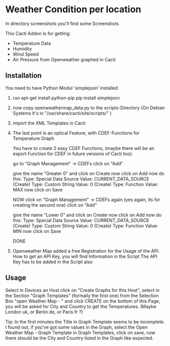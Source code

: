 # Weather Condition per location

In directory screenshots you'll find some Screenshots

This Cacti Addon is for getting:
- Temperature Data
- Humidity
- Wind Speed
- Air Pressure
from Openweather graphed in Cacti

## Installation

You need to have Python Modul 'simplejson' installed

1. run
    apt-get install python-pip
    pip install simplejson
3. now copy openweathermap_data.py to the scripts-Directory
(On Debian Systems it's in  "/usr/share/cacti/site/scripts/" )
4. import the XML Templates in Cacti
5. The last point is an optical Feature, with CDEF-Functions for Temperature Graph

    You have to create 2 easy CDEF Functions,
    (maybe there will be an export Function for CDEF in future versions of Cacti too):

    go to "Graph Management" -> CDEFs
    click on "Add"

    give the name "Greater 0" and click on Create
    now click on Add
     now do this:
        Type: Special Data Source
        Value:  CURRENT_DATA_SOURCE
        (Create)
        Type: Custom String
        Value: 0
        (Create)
        Type: Function
        Value: MAX
     now click on Save

    NOW
    click on "Graph Management" -> CDEFs again
    (yes again, its for creating the second one)
    click on "Add"

    give the name "Lower 0" and click on Create
    now click on Add
     now do this:
        Type: Special Data Source
        Value:  CURRENT_DATA_SOURCE
        (Create)
        Type: Custom String
        Value: 0
        (Create)
        Type: Function
        Value: MIN
     now click on Save

    DONE
6. Openweather Map added a free Registration for the Usage of the API.
How to get an API Key, you will find Information in the Script
The API Key has to be added in the Script also

## Usage
Select in Devices an Host click on "Create Graphs for this Host",
select in the Section "Graph Templates" (formally the first one) from the Selection Box "open Weather Map - <the Datatype you want to monitor>"
and click CREATE on the bottom of this Page,
you will be asked for City and Country to get the Temperatures.
(Maybe London uk, or Berlin de, or Paris fr ?)


Tip:
In the first minutes the Title in Graph Template seems to be incomplete.
I found out, if you've got some values in the Graph,
select the Open Weather Map - Graph Template in Graph Templates,
click on save,
now there should be the City and Country listed in the Graph like expected.

